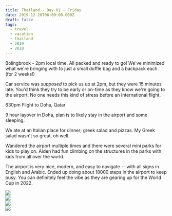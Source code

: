 ```yaml
---
title: Thailand - Day 01 - Friday
date: 2019-12-20T06:00:00.000Z
draft: false
tags:
  - travel
  - vacation
  - thailand
  - 2019
  - 2020
---
```


Bolingbrook - 2pm local time. All packed and ready to go! We've minimized what we're bringing with to just a small duffle bag and a backpack each. (for 2 weeks!)

Car service was _supposed_ to pick us up at 2pm, but they were 15 minutes late. You'd think they try to be early or on-time as they know we're going to the airport. No one needs this kind of stress before an international flight.

630pm Flight to Doha, Qatar

9 hour layover in Doha, plan is to likely stay in the airport and some sleeping.

We ate at an Italian place for dinner; greek salad and pizzas. My Greek salad wasn't so great, oh well.

Wandered the airport multiple times and there were several mini parks for kids to play on. Aiden had fun climbing on the structures in the parks with kids from all over the world.

The airport is very nice, modern, and easy to navigate -- with all signs in English and Arabic. Ended up doing about 18000 steps in the airport to keep busy. You can definitely feel the vibe as they are gearing up for the World Cup in 2022.

<div id="b097d66ad14bbb85aa9a0ed943c3fd5e" style="display:none">
  <h3>
  Doha, Qatar Airport
</h3>
  <p>All throughout the airport there were large sculptures. This one kind of looked like Mickey Mouse.  Some were much larger than this one.
</p>
</div>

<div id="f338202313cc94df8680a1c00d889ab2" style="display:none">
  <h3>
  Sunset as seen from the Doha airport
</h3>
  <p>It was hard to grab the essence of the sunset, but I wasn't the only one taking pictures it was so nice!
</p>
</div>

<div class="demo-gallery">
  <div id="mypicts" class="list-styled">
  <a href="https://static.bobflorian.com/thailand/day1/0.jpg" data-sub-html="#b097d66ad14bbb85aa9a0ed943c3fd5e"><img class="img-responsive" src="https://static.bobflorian.com/thailand/day1/thumbnail_0.jpg"><div class="demo-gallery-poster">
  <img src="/img/zoom.png">
</div></a>
  <a href="https://static.bobflorian.com/thailand/day1/1.jpg" data-sub-html="#f338202313cc94df8680a1c00d889ab2"><img class="img-responsive" src="https://static.bobflorian.com/thailand/day1/thumbnail_1.jpg"><div class="demo-gallery-poster">
  <img src="/img/zoom.png">
</div></a>
</div>
</div>

<script type="text/javascript">

    lightGallery(document.getElementById('mypicts'), {
    thumbnail:true,
    download:false
});

    $('#mypicts').justifiedGallery({
    rowHeight : 100,
    lastRow : 'nojustify',
    margins : 20
    });

</script>
